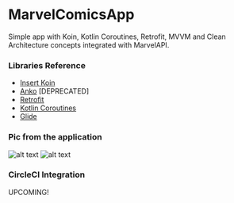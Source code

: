 # MarvelComicsApp
Simple app with Koin, Kotlin Coroutines, Retrofit, MVVM and Clean Architecture concepts integrated with MarvelAPI.

### Libraries Reference
* [Insert Koin](https://insert-koin.io/)
* [Anko](https://github.com/Kotlin/anko) [DEPRECATED]
* [Retrofit](https://github.com/square/retrofit)
* [Kotlin Coroutines](https://kotlinlang.org/docs/reference/coroutines-overview.html)
* [Glide](https://github.com/bumptech/glide)

### Pic from the application
![alt text](https://imgur.com/vaOJCPz.png "Hulk Smash!!!")
![alt text](https://imgur.com/8hs15c3.png "Hulk Smash!!!")

### CircleCI Integration
UPCOMING!
